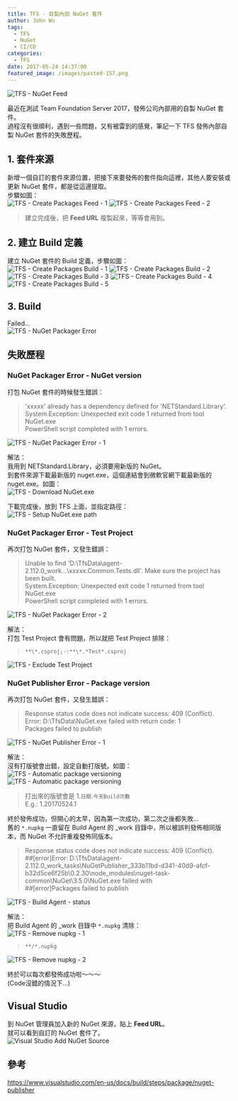 ```yaml
---
title: TFS - 自製內部 NuGet 套件
author: John Wu
tags:
  - TFS
  - NuGet
  - CI/CD
categories:
  - TFS
date: 2017-05-24 14:37:00
featured_image: /images/pasted-157.png
---
```

![TFS - NuGet Feed ](/images/pasted-157.png)

最近在測試 Team Foundation Server 2017，發佈公司內部用的自製 NuGet 套件。  
過程沒有很順利，遇到一些問題，又有被雷到的感覺，筆記一下 TFS 發佈內部自製 NuGet 套件的失敗歷程。  

<!-- more -->

## 1. 套件來源

新增一個自訂的套件來源位置，把接下來要發佈的套件指向這裡，其他人要安裝或更新 NuGet 套件，都是從這邊提取。  
步驟如圖：  
![TFS - Create Packages Feed - 1](/images/pasted-144.png)
![TFS - Create Packages Feed - 2](/images/pasted-145.png)
> 建立完成後，把 **Feed URL** 複製起來，等等會用到。  

## 2. 建立 Build 定義

建立 NuGet 套件的 Build 定義，步驟如圖：  
![TFS - Create Packages Build - 1](/images/pasted-141.png)
![TFS - Create Packages Build - 2](/images/pasted-142.png)
![TFS - Create Packages Build - 3](/images/pasted-143.png)
![TFS - Create Packages Build - 4](/images/pasted-146.png)
![TFS - Create Packages Build - 5](/images/pasted-147.png)

## 3. Build

Failed...  
![TFS - NuGet Packager Error](/images/pasted-138.png)

## 失敗歷程

### NuGet Packager Error - NuGet version

打包 NuGet 套件的時候發生錯誤：  
> 'xxxxx' already has a dependency defined for 'NETStandard.Library'.  
> System.Exception: Unexpected exit code 1 returned from tool NuGet.exe  
> PowerShell script completed with 1 errors.  

![TFS - NuGet Packager Error - 1](/images/pasted-138.png)

解法：  
我用到 NETStandard.Library，必須要用新版的 NuGet。  
到套件來源下載最新版的 nuget.exe，這個連結會到微軟官網下載最新版的 nuget.exe。如圖：  
![TFS - Download NuGet.exe](/images/pasted-148.png)

下載完成後，放到 TFS 上面，並指定路徑：  
![TFS - Setup NuGet.exe path](/images/pasted-149.png)

### NuGet Packager Error - Test Project

再次打包 NuGet 套件，又發生錯誤：  
> Unable to find 'D:\TfsData\agent-2.112.0\_work\...\xxxxx.Common.Tests.dll'. Make sure the project has been built.  
> System.Exception: Unexpected exit code 1 returned from tool NuGet.exe  
> PowerShell script completed with 1 errors.  

![TFS - NuGet Packager Error - 2](/images/pasted-156.png)

解法：  
打包 Test Project 會有問題，所以就把 Test Project 排除：
> `**\*.csproj;-:**\*.*Test*.csproj`  

![TFS - Exclude Test Project](/images/pasted-154.png)

### NuGet Publisher Error - Package version

再次打包 NuGet 套件，又發生錯誤：  
> Response status code does not indicate success: 409 (Conflict).  
> Error: D:\TfsData\NuGet.exe failed with return code: 1  
> Packages failed to publish  

![TFS - NuGet Publisher Error - 1](/images/pasted-139.png)

解法：  
沒有打版號會出錯，設定自動打版號。如圖：  
![TFS - Automatic package versioning](/images/pasted-150.png)
![TFS - Automatic package versioning](/images/pasted-151.png)
> 打出來的版號會是 1.`日期`.`今天Build次數`  
> E.g.: 1.20170524.1  

終於發佈成功，但開心的太早，因為第一次成功，第二次之後都失敗...  
舊的 `*.nupkg` 一直留在 Build Agent 的 _work 目錄中，所以被誤判發佈相同版本，而 NuGet 不允許重複發佈同版本。
> Response status code does not indicate success: 409 (Conflict).  
> ##[error]Error: D:\TfsData\agent-2.112.0\_work\_tasks\NuGetPublisher_333b11bd-d341-40d9-afcf-b32d5ce6f25b\0.2.30\node_modules\nuget-task-common\NuGet\3.5.0\NuGet.exe failed with  
> ##[error]Packages failed to publish  

![TFS - Build Agent - status](/images/pasted-140.png)

解法：  
把 Build Agent 的 _work 目錄中 `*.nupkg` 清除：  
![TFS - Remove nupkg - 1](/images/pasted-152.png)  
> `**/*.nupkg` 

![TFS - Remove nupkg - 2](/images/pasted-153.png)

終於可以每次都發佈成功啦～～～  
(Code沒錯的情況下...)

## Visual Studio

到 NuGet 管理員加入新的 NuGet 來源，貼上 **Feed URL**。  
就可以看到自訂的 NuGet 套件了。  
![Visual Studio Add NuGet Source](/images/pasted-155.png)

## 參考

https://www.visualstudio.com/en-us/docs/build/steps/package/nuget-publisher